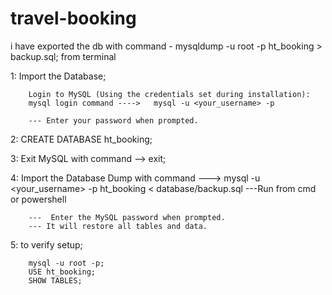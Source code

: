# travel-booking

i have exported the db with command - mysqldump -u root -p ht_booking > backup.sql; from terminal


1:  Import the Database;

        Login to MySQL (Using the credentials set during installation):
        mysql login command ---->   mysql -u <your_username> -p 
        
        --- Enter your password when prompted.

2: CREATE DATABASE ht_booking;


3: Exit MySQL with command --> exit;

4: Import the Database Dump with command ---> mysql -u <your_username> -p ht_booking < database/backup.sql
       ---Run from cmd or powershell

        ---  Enter the MySQL password when prompted.
        --- It will restore all tables and data.

5: to verify setup;
        
        mysql -u root -p;
        USE ht_booking;
        SHOW TABLES;


